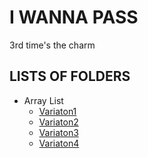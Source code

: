 # I WANNA PASS
3rd time's the charm

## LISTS OF FOLDERS
- Array List
  - [Variaton1](./arrayList/Variation1.c)
  - [Variaton2](./arrayList/Variation2.c)
  - [Variaton3](./arrayList/Variation3.c)
  - [Variaton4](./arrayList/Variation4.c)